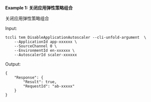 **Example 1: 关闭应用弹性策略组合**

关闭应用弹性策略组合

Input: 

```
tccli tem DisableApplicationAutoscaler --cli-unfold-argument  \
    --ApplicationId app-xxxxxx \
    --SourceChannel 0 \
    --EnvironmentId en-xxxxxx \
    --AutoscalerId scaler-xxxxxx
```

Output: 
```
{
    "Response": {
        "Result": true,
        "RequestId": "ab-xxxxx"
    }
}
```

